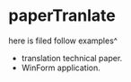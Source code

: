 # paperTranlate
here is filed follow examples^
  - translation technical paper.
  - WinForm application.
  
